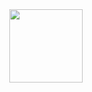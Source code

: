 <div align="center"> <img height="130px" src="https://rishavanand.github.io/static/images/greetings.gif" /> </div>
<!--  <div align="center"> <img height="130px" src="https://github-readme-stats.vercel.app/api?username=jiajian&show_icons=true&theme=graywhite" /> </div> -->
